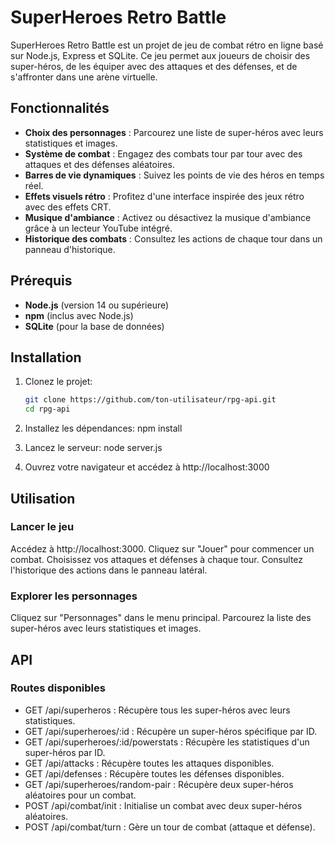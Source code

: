 # SuperHeroes Retro Battle

SuperHeroes Retro Battle est un projet de jeu de combat rétro en ligne basé sur Node.js, Express et SQLite. Ce jeu permet aux joueurs de choisir des super-héros, de les équiper avec des attaques et des défenses, et de s'affronter dans une arène virtuelle.

## Fonctionnalités

- **Choix des personnages** : Parcourez une liste de super-héros avec leurs statistiques et images.
- **Système de combat** : Engagez des combats tour par tour avec des attaques et des défenses aléatoires.
- **Barres de vie dynamiques** : Suivez les points de vie des héros en temps réel.
- **Effets visuels rétro** : Profitez d'une interface inspirée des jeux rétro avec des effets CRT.
- **Musique d'ambiance** : Activez ou désactivez la musique d'ambiance grâce à un lecteur YouTube intégré.
- **Historique des combats** : Consultez les actions de chaque tour dans un panneau d'historique.

## Prérequis

- **Node.js** (version 14 ou supérieure)
- **npm** (inclus avec Node.js)
- **SQLite** (pour la base de données)

## Installation

1. Clonez le projet:
   ```sh
   git clone https://github.com/ton-utilisateur/rpg-api.git
   cd rpg-api

2. Installez les dépendances: 
npm install

3. Lancez le serveur:
node server.js

4. Ouvrez votre navigateur et accédez à http://localhost:3000

## Utilisation
### Lancer le jeu

Accédez à http://localhost:3000.
Cliquez sur "Jouer" pour commencer un combat.
Choisissez vos attaques et défenses à chaque tour.
Consultez l'historique des actions dans le panneau latéral.

### Explorer les personnages

Cliquez sur "Personnages" dans le menu principal.
Parcourez la liste des super-héros avec leurs statistiques et images.

## API
### Routes disponibles
- GET /api/superheros : Récupère tous les super-héros avec leurs statistiques.
- GET /api/superheroes/:id : Récupère un super-héros spécifique par ID.
- GET /api/superheroes/:id/powerstats : Récupère les statistiques d'un super-héros par ID.
- GET /api/attacks : Récupère toutes les attaques disponibles.
- GET /api/defenses : Récupère toutes les défenses disponibles.
- GET /api/superheroes/random-pair : Récupère deux super-héros aléatoires pour un combat.
- POST /api/combat/init : Initialise un combat avec deux super-héros aléatoires.
- POST /api/combat/turn : Gère un tour de combat (attaque et défense).

